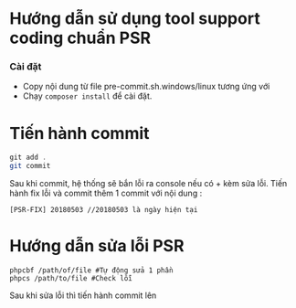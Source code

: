 Hướng dẫn sử dụng tool support coding chuẩn PSR
==================

### Cài đặt

- Copy nội dung từ file pre-commit.sh.windows/linux tương ứng với
- Chạy ```composer install``` để cài đặt.

# Tiến hành commit
```java
git add .
git commit
```
Sau khi commit, hệ thống sẽ bắn lỗi ra console nếu có + kèm sửa lỗi.
Tiến hành fix lỗi và commit thêm 1 commit với nội dung :
```
[PSR-FIX] 20180503 //20180503 là ngày hiện tại
```
# Hướng dẫn sửa lỗi PSR

```
phpcbf /path/of/file #Tự động sửa 1 phần
phpcs /path/to/file #Check lỗi
```
Sau khi sửa lỗi thì tiến hành commit lên
